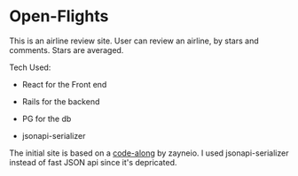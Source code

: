 # Open-Flights

This is an airline review site. User can review an airline, by stars and comments. Stars are averaged. 

Tech Used:
- React for the Front end
- Rails for the backend
- PG for the db

- jsonapi-serializer

The initial site is based on a [code-along](https://www.youtube.com/watch?v=oyjzi837wME&t=134s) by zayneio. I used jsonapi-serializer instead of fast JSON api since it's depricated.